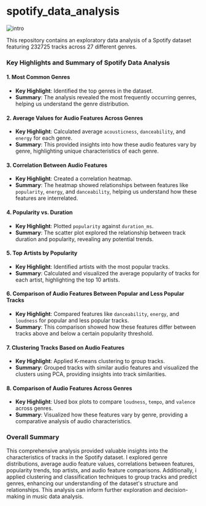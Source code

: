 # spotify_data_analysis

![intro](https://github.com/user-attachments/assets/646fd117-05b9-4420-8f37-598dbed5b96d)

This repository contains an exploratory data analysis of a Spotify dataset featuring 232725 tracks across 27 different genres.
### Key Highlights and Summary of Spotify Data Analysis

#### 1. **Most Common Genres**
- **Key Highlight**: Identified the top genres in the dataset.
- **Summary**: The analysis revealed the most frequently occurring genres, helping us understand the genre distribution.

#### 2. **Average Values for Audio Features Across Genres**
- **Key Highlight**: Calculated average `acousticness`, `danceability`, and `energy` for each genre.
- **Summary**: This provided insights into how these audio features vary by genre, highlighting unique characteristics of each genre.

#### 3. **Correlation Between Audio Features**
- **Key Highlight**: Created a correlation heatmap.
- **Summary**: The heatmap showed relationships between features like `popularity`, `energy`, and `danceability`, helping us understand how these features are interrelated.

#### 4. **Popularity vs. Duration**
- **Key Highlight**: Plotted `popularity` against `duration_ms`.
- **Summary**: The scatter plot explored the relationship between track duration and popularity, revealing any potential trends.

#### 5. **Top Artists by Popularity**
- **Key Highlight**: Identified artists with the most popular tracks.
- **Summary**: Calculated and visualized the average popularity of tracks for each artist, highlighting the top 10 artists.

#### 6. **Comparison of Audio Features Between Popular and Less Popular Tracks**
- **Key Highlight**: Compared features like `danceability`, `energy`, and `loudness` for popular and less popular tracks.
- **Summary**: This comparison showed how these features differ between tracks above and below a certain popularity threshold.

#### 7. **Clustering Tracks Based on Audio Features**
- **Key Highlight**: Applied K-means clustering to group tracks.
- **Summary**: Grouped tracks with similar audio features and visualized the clusters using PCA, providing insights into track similarities.

#### 8. **Comparison of Audio Features Across Genres**
- **Key Highlight**: Used box plots to compare `loudness`, `tempo`, and `valence` across genres.
- **Summary**: Visualized how these features vary by genre, providing a comparative analysis of audio characteristics.

### Overall Summary
This comprehensive analysis provided valuable insights into the characteristics of tracks in the Spotify dataset. I explored genre distributions, average audio feature values, correlations between features, popularity trends, top artists, and audio feature comparisons. Additionally, i applied clustering and classification techniques to group tracks and predict genres, enhancing our understanding of the dataset's structure and relationships. This analysis can inform further exploration and decision-making in music data analysis.
